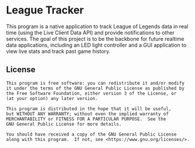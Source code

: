 # League Tracker

This program is a native application to track League of Legends data in real time (using the Live Client Data API) and provide notifications to other services. The goal of this project is to be the backbone for future realtime data applications, including an LED light controller and a GUI application to view live stats and track past game history.

## License
    This program is free software: you can redistribute it and/or modify
    it under the terms of the GNU General Public License as published by
    the Free Software Foundation, either version 3 of the License, or
    (at your option) any later version.

    This program is distributed in the hope that it will be useful,
    but WITHOUT ANY WARRANTY; without even the implied warranty of
    MERCHANTABILITY or FITNESS FOR A PARTICULAR PURPOSE.  See the
    GNU General Public License for more details.

    You should have received a copy of the GNU General Public License
    along with this program.  If not, see <https://www.gnu.org/licenses/>.